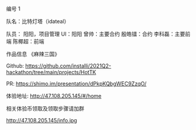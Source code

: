 编号 1

队名：比特灯塔（idateal）

队员：
阳阳，项目管理
UI：阳阳
曾帅：主要合约
殷皓镭：合约
李科磊：主要前端
陈椰超：前端

作品信息
《麻辣三国》

Github: https://github.com/installi/2021Q2-hackathon/tree/main/projects/HotTK

PR: https://shimo.im/presentation/dPkpKQbgWEC9ZzqO/

体验地址: http://47.108.205.145/#/home

相关体验币领取及领取步骤请加群

http://47.108.205.145/info.jpg
